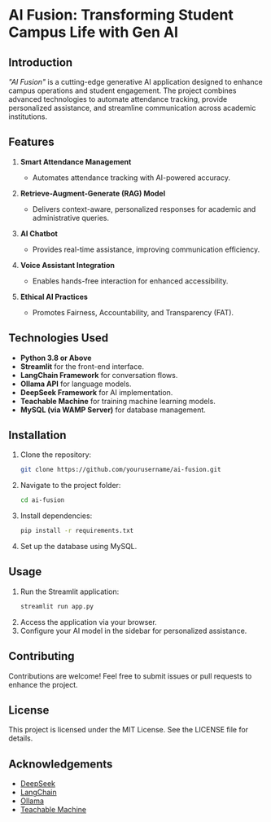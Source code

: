 
# AI Fusion: Transforming Student Campus Life with Gen AI  

## Introduction  
*"AI Fusion"* is a cutting-edge generative AI application designed to enhance campus operations and student engagement. The project combines advanced technologies to automate attendance tracking, provide personalized assistance, and streamline communication across academic institutions.  

## Features  
1. **Smart Attendance Management**  
   - Automates attendance tracking with AI-powered accuracy.  

2. **Retrieve-Augment-Generate (RAG) Model**  
   - Delivers context-aware, personalized responses for academic and administrative queries.  

3. **AI Chatbot**  
   - Provides real-time assistance, improving communication efficiency.  

4. **Voice Assistant Integration**  
   - Enables hands-free interaction for enhanced accessibility.  

5. **Ethical AI Practices**  
   - Promotes Fairness, Accountability, and Transparency (FAT).  

## Technologies Used  
- **Python 3.8 or Above**  
- **Streamlit** for the front-end interface.  
- **LangChain Framework** for conversation flows.  
- **Ollama API** for language models.  
- **DeepSeek Framework** for AI implementation.  
- **Teachable Machine** for training machine learning models.  
- **MySQL (via WAMP Server)** for database management.  

## Installation  
1. Clone the repository:  
   ```bash
   git clone https://github.com/yourusername/ai-fusion.git
   ```  
2. Navigate to the project folder:  
   ```bash
   cd ai-fusion  
   ```  
3. Install dependencies:  
   ```bash
   pip install -r requirements.txt  
   ```  
4. Set up the database using MySQL.  

## Usage  
1. Run the Streamlit application:  
   ```bash
   streamlit run app.py  
   ```  
2. Access the application via your browser.  
3. Configure your AI model in the sidebar for personalized assistance.  

## Contributing  
Contributions are welcome! Feel free to submit issues or pull requests to enhance the project.

## License  
This project is licensed under the MIT License. See the LICENSE file for details.

## Acknowledgements  
- [DeepSeek](https://deepseek.ai/)  
- [LangChain](https://python.langchain.com/)  
- [Ollama](https://ollama.ai/)  
- [Teachable Machine](https://teachablemachine.withgoogle.com/)  
